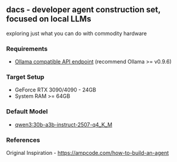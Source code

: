 ## dacs - developer agent construction set, focused on local LLMs

exploring just what you can do with commodity hardware

### Requirements

- [Ollama compatible API endpoint](https://github.com/ollama/ollama/blob/main/docs/api.md) (recommend Ollama >= v0.9.6)

### Target Setup

- GeForce RTX 3090/4090 - 24GB
- System RAM >= 64GB

### Default Model

- [qwen3:30b-a3b-instruct-2507-q4_K_M](https://ollama.com/library/qwen3:30b-a3b-instruct-2507-q4_K_M)

### References

Original Inspiration - https://ampcode.com/how-to-build-an-agent
